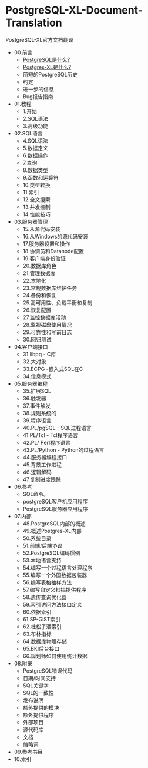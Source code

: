 # PostgreSQL-XL-Document-Translation
PostgreSQL-XL官方文档翻译

* 00.前言
  * [PostgreSQL是什么?](00.前言/PostgreSQL是什么.md)
  * [Postgres-XL是什么?](00.前言/Postgres-XL是什么.md)
  * 简短的PostgreSQL历史
  * 约定
  * 进一步的信息
  * Bug报告指南
* 01.教程
  * 1.开始
  * 2.SQL语法
  * 3.高级功能
* 02.SQL语言
  * 4.SQL语法
  * 5.数据定义
  * 6.数据操作
  * 7.查询
  * 8.数据类型
  * 9.函数和运算符
  * 10.类型转换
  * 11.索引
  * 12.全文搜索
  * 13.并发控制
  * 14.性能技巧
* 03.服务器管理
  * 15.从源代码安装
  * 16.从Windows的源代码安装
  * 17.服务器设置和操作
  * 18.协调员和Datanode配置
  * 19.客户端身份验证
  * 20.数据库角色
  * 21.管理数据库
  * 22.本地化
  * 23.常规数据库维护任务
  * 24.备份和恢复
  * 25.高可用性、负载平衡和复制
  * 26.恢复配置
  * 27.监控数据库活动
  * 28.监视磁盘使用情况
  * 29.可靠性和写前日志
  * 30.回归测试
* 04.客户端接口
  * 31.libpq - C库
  * 32.大对象
  * 33.ECPG -嵌入式SQL在C
  * 34.信息模式
* 05.服务器编程
  * 35.扩展SQL
  * 36.触发器
  * 37.事件触发
  * 38.规则系统的
  * 39.程序语言
  * 40.PL/pgSQL - SQL过程语言
  * 41.PL/Tcl - Tcl程序语言
  * 42.PL/ Perl程序语言
  * 43.PL/Python - Python的过程语言
  * 44.服务器编程接口
  * 45.背景工作进程
  * 46.逻辑解码
  * 47.复制进度跟踪
* 06.参考
  * SQL命令。
  * postgreSQL客户机应用程序
  * PostgreSQL服务器应用程序
* 07.内部
  * 48.PostgreSQL内部的概述
  * 49.概述Postgres-XL内部
  * 50.系统目录
  * 51.前端/后端协议
  * 52.PostgreSQL编码惯例
  * 53.本地语言支持
  * 54.编写一个过程语言处理程序
  * 55.编写一个外国数据包装器
  * 56.编写表格抽样方法
  * 57.编写自定义扫描提供程序
  * 58.遗传查询优化器
  * 59.索引访问方法接口定义
  * 60.依据索引
  * 61.SP-GiST索引
  * 62.杜松子酒索引
  * 63.布林指标
  * 64.数据库物理存储
  * 65.BKI后台接口
  * 66.规划师如何使用统计数据
* 08.附录
  * PostgreSQL错误代码
  * 日期/时间支持
  * SQL关键字
  * SQL的一致性
  * 发布说明
  * 额外提供的模块
  * 额外提供程序
  * 外部项目
  * 源代码库
  * 文档
  * 缩略词
* 09.参考书目
* 10.索引
